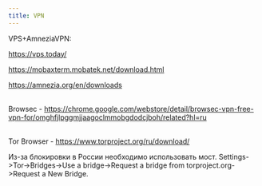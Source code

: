 ```yaml
---
title: VPN
---
```


VPS+AmneziaVPN:

<https://vps.today/>

<https://mobaxterm.mobatek.net/download.html>

<https://amnezia.org/en/downloads>
<br><br>

Browsec - <https://chrome.google.com/webstore/detail/browsec-vpn-free-vpn-for/omghfjlpggmjjaagoclmmobgdodcjboh/related?hl=ru>
<br><br>

Tor Browser - <https://www.torproject.org/ru/download/>

Из-за блокировки в России необходимо использовать мост. Settings->Tor->Bridges->Use a bridge->Request a bridge from torproject.org->Request a New Bridge.